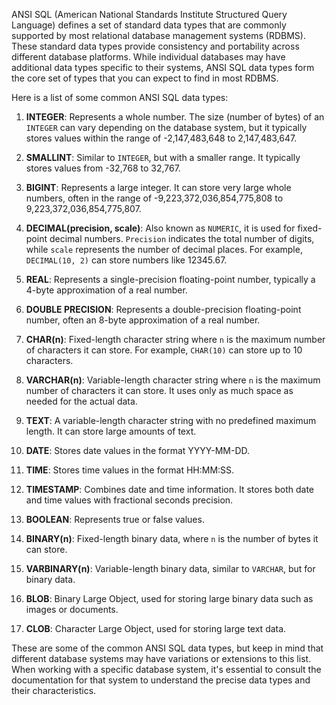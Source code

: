 ANSI SQL (American National Standards Institute Structured Query Language) defines a set of standard data types that are commonly supported by most relational database management systems (RDBMS). These standard data types provide consistency and portability across different database platforms. While individual databases may have additional data types specific to their systems, ANSI SQL data types form the core set of types that you can expect to find in most RDBMS.

Here is a list of some common ANSI SQL data types:

1. **INTEGER**: Represents a whole number. The size (number of bytes) of an `INTEGER` can vary depending on the database system, but it typically stores values within the range of -2,147,483,648 to 2,147,483,647.

2. **SMALLINT**: Similar to `INTEGER`, but with a smaller range. It typically stores values from -32,768 to 32,767.

3. **BIGINT**: Represents a large integer. It can store very large whole numbers, often in the range of -9,223,372,036,854,775,808 to 9,223,372,036,854,775,807.

4. **DECIMAL(precision, scale)**: Also known as `NUMERIC`, it is used for fixed-point decimal numbers. `Precision` indicates the total number of digits, while `scale` represents the number of decimal places. For example, `DECIMAL(10, 2)` can store numbers like 12345.67.

5. **REAL**: Represents a single-precision floating-point number, typically a 4-byte approximation of a real number.

6. **DOUBLE PRECISION**: Represents a double-precision floating-point number, often an 8-byte approximation of a real number.

7. **CHAR(n)**: Fixed-length character string where `n` is the maximum number of characters it can store. For example, `CHAR(10)` can store up to 10 characters.

8. **VARCHAR(n)**: Variable-length character string where `n` is the maximum number of characters it can store. It uses only as much space as needed for the actual data.

9. **TEXT**: A variable-length character string with no predefined maximum length. It can store large amounts of text.

10. **DATE**: Stores date values in the format YYYY-MM-DD.

11. **TIME**: Stores time values in the format HH:MM:SS.

12. **TIMESTAMP**: Combines date and time information. It stores both date and time values with fractional seconds precision.

13. **BOOLEAN**: Represents true or false values.

14. **BINARY(n)**: Fixed-length binary data, where `n` is the number of bytes it can store.

15. **VARBINARY(n)**: Variable-length binary data, similar to `VARCHAR`, but for binary data.

16. **BLOB**: Binary Large Object, used for storing large binary data such as images or documents.

17. **CLOB**: Character Large Object, used for storing large text data.

These are some of the common ANSI SQL data types, but keep in mind that different database systems may have variations or extensions to this list. When working with a specific database system, it's essential to consult the documentation for that system to understand the precise data types and their characteristics.